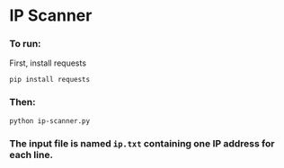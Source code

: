 # IP Scanner

### To run:
First, install requests
```
pip install requests
```
### Then:

```
python ip-scanner.py
```
### The input file is named `ip.txt` containing one IP address for each line.
